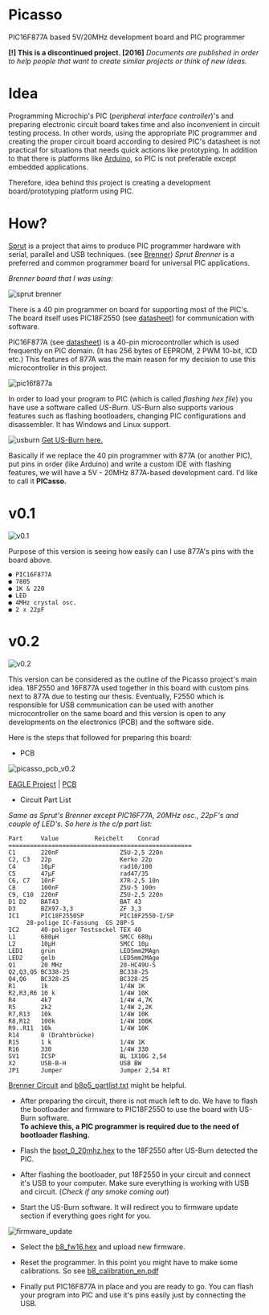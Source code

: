 # Picasso
PIC16F877A based 5V/20MHz development board and PIC programmer

**[!] This is a discontinued project. [2016]**
_Documents are published in order to help people that want to create similar projects or think of new ideas._

# Idea

Programming Microchip's PIC (_peripheral interface controller_)'s and preparing 
electronic circuit board takes time and also inconvenient in circuit testing process. 
In other words, using the appropriate PIC programmer and creating the proper circuit board according to
desired PIC's datasheet is not practical for situations that needs quick actions like prototyping.
In addition to that there is platforms like [Arduino](https://www.arduino.cc), so PIC is not preferable
except embedded applications.

Therefore, idea behind this project is creating a development board/prototyping platform using PIC.

# How?

[Sprut](https://www.sprut.de) is a project that aims to produce PIC programmer hardware with 
serial, parallel and USB techniques. 
(see [Brenner](http://www.sprut.de/electronic/pic/brenner/index.htm))
_Sprut Brenner_ is a preferred and common programmer board for universal PIC applications.

_Brenner board that I was using:_

![sprut brenner](https://user-images.githubusercontent.com/24392180/54276961-3f8b9000-4597-11e9-94ae-8fc16ef351ef.jpg)

There is a 40 pin programmer on board for supporting most of the PIC's. The board itself uses PIC18F2550
(see [datasheet](http://ww1.microchip.com/downloads/en/DeviceDoc/39632e.pdf)) for communication
with software.

PIC16F877A (see [datasheet](http://ww1.microchip.com/downloads/en/devicedoc/39582b.pdf)) is a 40-pin microcontroller 
which is used frequently on PIC domain. (It has 256 bytes of EEPROM, 2 PWM 10-bit, ICD etc.)
This features of 877A was the main reason for my decision to use this microcontroller in this project.

![pic16f877a](https://user-images.githubusercontent.com/24392180/54274848-db1a0200-4591-11e9-8033-a9964c01a569.jpg)

In order to load your program to PIC (which is called _flashing hex file_) you have use a software called _US-Burn_.
US-Burn also supports various features such as flashing bootloaders, changing PIC configurations and disassembler.
It has Windows and Linux support.

![usburn](https://user-images.githubusercontent.com/24392180/54312778-6b7f3380-45e0-11e9-84b2-22ac431d2e2c.jpg)
[Get US-Burn here.](https://github.com/KeyLo99/Picasso/raw/master/usburn/usburn.zip)

Basically if we replace the 40 pin programmer with 877A (or another PIC), put pins in order (like Arduino) and 
write a custom IDE with flashing features, we will have a 5V - 20MHz 877A-based development card. I'd like to call
it __PICasso.__

# v0.1

![v0.1](https://user-images.githubusercontent.com/24392180/54276912-2387ee80-4597-11e9-9c4b-ef8fdcd504b9.jpg)

Purpose of this version is seeing how easily can I use 877A's pins with the board above.

```
● PIC16F877A
● 7805
● 1K & 220
● LED
● 4MHz crystal osc.
● 2 x 22pF
```

# v0.2

![v0.2](https://user-images.githubusercontent.com/24392180/54277270-13bcda00-4598-11e9-9a8a-c3232da49f3c.jpg)

This version can be considered as the outline of the Picasso project's main idea. 
18F2550 and 16F877A used together in this board with custom pins next to 877A due to testing our thesis.
Eventually, F2550 which is responsible for USB communication can be used with another microcontroller on the
same board and this version is open to any developments on the electronics (PCB) and the software side.

Here is the steps that followed for preparing this board:

* PCB

![picasso_pcb_v0.2](https://user-images.githubusercontent.com/24392180/54310716-af236e80-45db-11e9-8861-0e1166588f44.jpg)

[EAGLE Project](https://github.com/KeyLo99/Picasso/blob/master/pcb/v0.2/picasso.brd) | 
[PCB](https://github.com/KeyLo99/Picasso/blob/master/pcb/v0.2/picasso_pcb.pdf) 

* Circuit Part List

_Same as Sprut's Brenner except PIC16F77A, 20MHz osc., 22pF's and couple of LED's. 
So here is the c/p part list:_

```
Part     Value			Reichelt	Conrad
===================================================
C1       220nF                 Z5U-2,5 220n
C2, C3   22p                   Kerko 22p
C4       10µF                  rad10/100
C5       47µF                  rad47/35
C6, C7   10nF                  X7R-2,5 10n
C8       100nF                 Z5U-5 100n
C9, C10  220nF                 Z5U-2,5 220n
D1 D2    BAT43                 BAT 43
D3       BZX97-3,3             ZF 3,3
IC1      PIC18F2550SP          PIC18F2550-I/SP
	 28-polige IC-Fassung  GS 28P-S
IC2      40-poliger Testsockel TEX 40
L1       680µH                 SMCC 680µ
L2       10µH                  SMCC 10µ
LED1     grün                  LED5mm2MAgn
LED2     gelb                  LED5mm2MAge
Q1       20 MHz                20-HC49U-S
Q2,Q3,Q5 BC338-25              BC338-25
Q4,Q6    BC328-25              BC328-25
R1       1k                    1/4W 1K
R2,R3,R6 10 k                  1/4W 10K  
R4       4k7                   1/4W 4,7K
R5       2k2                   1/4W 2,2K
R7,R13   10k                   1/4W 10K
R8,R12   100k                  1/4W 100K
R9..R11  10k                   1/4W 10K
R14      0 (Drahtbrücke)
R15      1 k                   1/4W 1K
R16      330                   1/4W 330
SV1      ICSP                  BL 1X10G 2,54
X2       USB-B-H               USB BW
JP1      Jumper                Jumper 2,54 RT
```
[Brenner Circuit](https://github.com/KeyLo99/Picasso/blob/master/img/b8p5.png) and 
[b8p5_partlist.txt](https://github.com/KeyLo99/Picasso/blob/master/doc/b8p5_partlist.txt) might be helpful.

* After preparing the circuit, there is not much left to do. We have to flash the bootloader and firmware to 
PIC18F2550 to use the board with US-Burn software.  
**To achieve this, a PIC programmer is required due to the need of bootloader flashing.**  

* Flash the [boot_0_20mhz.hex](https://github.com/KeyLo99/Picasso/blob/master/bootloader/boot_0_20mhz.hex) to the 18F2550 
after US-Burn detected the PIC.
  
* After flashing the bootloader, put 18F2550 in your circuit and connect it's USB to your computer. Make sure everything is working with USB and circuit. (_Check if any smoke coming out_)  

* Start the US-Burn software. It will redirect you to firmware update section if everything goes right for you.

![firmware_update](https://user-images.githubusercontent.com/24392180/54313415-f9a7e980-45e1-11e9-86b2-b19d7f1d895b.jpg)

* Select the [b8_fw16.hex](https://github.com/KeyLo99/Picasso/blob/master/firmware/b8_fw16.hex) and upload new firmware.

* Reset the programmer. In this point you might have to make some calibrations. 
So see [b8_calibration_en.pdf](https://github.com/KeyLo99/Picasso/blob/master/doc/b8_calibration_en.pdf)

* Finally put PIC16F877A in place and you are ready to go. You can flash your program into PIC and use it's pins
easily just by connecting the USB.


